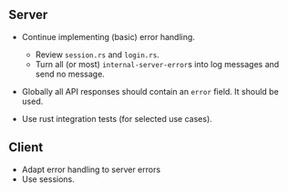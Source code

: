 ## Server
- Continue implementing (basic) error handling.
  - Review `session.rs` and `login.rs`.
  - Turn all (or most) `internal-server-error`s into log messages and send no message.
            
- Globally all API responses should contain an `error` field. It should be used.

- Use rust integration tests (for selected use cases).

## Client
- Adapt error handling to server errors
- Use sessions.